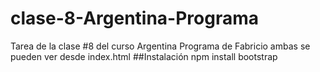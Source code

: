 # clase-8-Argentina-Programa
Tarea de la clase #8 del curso Argentina Programa de Fabricio
ambas se pueden ver desde index.html
##Instalación
npm install bootstrap